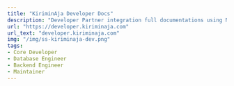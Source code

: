 ```yaml
---
title: "KiriminAja Developer Docs"
description: "Developer Partner integration full documentations using NuxtJS"
url: "https://developer.kiriminaja.com"
url_text: "developer.kiriminaja.com"
img: "/img/ss-kiriminaja-dev.png"
tags:
- Core Developer
- Database Engineer
- Backend Engineer
- Maintainer
---
```

